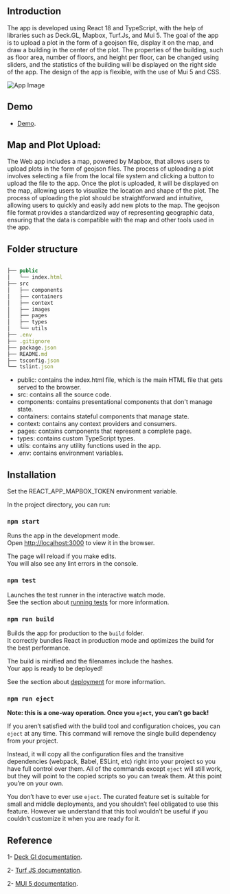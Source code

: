 ## Introduction

 The app is developed using React 18 and TypeScript, with the help of libraries such as Deck.GL, Mapbox, Turf.Js, and Mui 5. The goal of the app is to upload a plot in the form of a geojson file, display it on the map, and draw a building in the center of the plot. The properties of the building, such as floor area, number of floors, and height per floor, can be changed using sliders, and the statistics of the building will be displayed on the right side of the app. The design of the app is flexible, with the use of Mui 5 and CSS.


![App Image](https://healthandbeauty.ma/wp-content/uploads/2023/02/1-scaled.webp)


## Demo

- [Demo](https://63dcfb1729a111188fb4f49e--deft-longma-1cde7a.netlify.app/).

## Map and Plot Upload:
The Web app includes a map, powered by Mapbox, that allows users to upload plots in the form of geojson files. The process of uploading a plot involves selecting a file from the local file system and clicking a button to upload the file to the app. Once the plot is uploaded, it will be displayed on the map, allowing users to visualize the location and shape of the plot. The process of uploading the plot should be straightforward and intuitive, allowing users to quickly and easily add new plots to the map. The geojson file format provides a standardized way of representing geographic data, ensuring that the data is compatible with the map and other tools used in the app.


## Folder structure 

```typescript

├── public
│   └── index.html
├── src
│   ├── components
│   ├── containers
│   ├── context
│   ├── images
│   ├── pages
│   ├── types
│   └── utils
├── .env
├── .gitignore
├── package.json
├── README.md
├── tsconfig.json
└── tslint.json

```

- public: contains the index.html file, which is the main HTML file that gets served to the browser.
- src: contains all the source code.
- components: contains presentational components that don't manage state.
- containers: contains stateful components that manage state.
- context: contains any context providers and consumers.
- pages: contains components that represent a complete page.
- types: contains custom TypeScript types.
- utils: contains any utility functions used in the app.
- .env: contains environment variables.

## Installation

Set the REACT_APP_MAPBOX_TOKEN environment variable.

In the project directory, you can run:

### `npm start`

Runs the app in the development mode.\
Open [http://localhost:3000](http://localhost:3000) to view it in the browser.

The page will reload if you make edits.\
You will also see any lint errors in the console.

### `npm test`

Launches the test runner in the interactive watch mode.\
See the section about [running tests](https://facebook.github.io/create-react-app/docs/running-tests) for more information.

### `npm run build`

Builds the app for production to the `build` folder.\
It correctly bundles React in production mode and optimizes the build for the best performance.

The build is minified and the filenames include the hashes.\
Your app is ready to be deployed!

See the section about [deployment](https://facebook.github.io/create-react-app/docs/deployment) for more information.

### `npm run eject`

**Note: this is a one-way operation. Once you `eject`, you can’t go back!**

If you aren’t satisfied with the build tool and configuration choices, you can `eject` at any time. This command will remove the single build dependency from your project.

Instead, it will copy all the configuration files and the transitive dependencies (webpack, Babel, ESLint, etc) right into your project so you have full control over them. All of the commands except `eject` will still work, but they will point to the copied scripts so you can tweak them. At this point you’re on your own.

You don’t have to ever use `eject`. The curated feature set is suitable for small and middle deployments, and you shouldn’t feel obligated to use this feature. However we understand that this tool wouldn’t be useful if you couldn’t customize it when you are ready for it.

## Reference

1- [Deck Gl documentation](https://deck.gl/docs).

2- [Turf JS documentation](https://turfjs.org/).

2- [MUI 5 documentation](https://mui.com/material-ui/).
